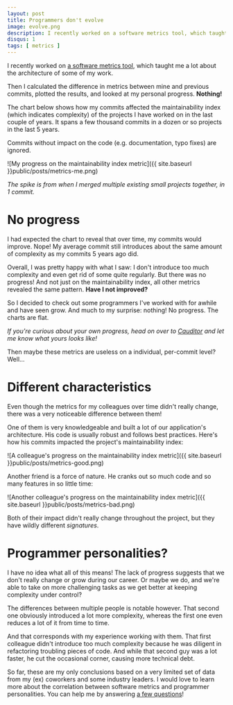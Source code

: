 ```yaml
---
layout: post
title: Programmers don't evolve
image: evolve.png
description: I recently worked on a software metrics tool, which taught me a lot about the architecture of some of my work. Then I calculated the difference in metrics between mine and previous commits, plotted the results, and looked at my personal progress. Nothing!
disqus: 1
tags: [ metrics ]
---
```


I recently worked on [a software metrics tool](https://www.cauditor.org), which
taught me a lot about the architecture of some of my work.

Then I calculated the difference in metrics between mine and previous commits,
plotted the results, and looked at my personal progress. **Nothing!**

<!-- more -->

The chart below shows how my commits affected the maintainability index (which
indicates complexity) of the projects I have worked on in the last couple of
years. It spans a few thousand commits in a dozen or so projects in the last 5
years.

Commits without impact on the code (e.g. documentation, typo fixes) are ignored.

![My progress on the maintainability index metric]({{ site.baseurl }}public/posts/metrics-me.png)

*The spike is from when I merged multiple existing small projects together, in 1
commit.*

# No progress

I had expected the chart to reveal that over time, my commits would improve.
Nope! My average commit still introduces about the same amount of complexity as
my commits 5 years ago did.

Overall, I was pretty happy with what I saw: I don't introduce too much
complexity and even get rid of some quite regularly. But there was no progress!
And not just on the maintainability index, all other metrics revealed the same
pattern. **Have I not improved?**

So I decided to check out some programmers I've worked with for awhile and have
seen grow. And much to my surprise: nothing! No progress. The charts are flat.

*If you're curious about your own progress, head on over to
[Cauditor](https://www.cauditor.org/user/progress) and let me know what yours
looks like!*

Then maybe these metrics are useless on a individual, per-commit level? Well...

# Different characteristics

Even though the metrics for my colleagues over time didn't really change, there
was a very noticeable difference between them!

One of them is very knowledgeable and built a lot of our application's
architecture. His code is usually robust and follows best practices. Here's how
his commits impacted the project's maintainability index:

![A colleague's progress on the maintainability index metric]({{ site.baseurl }}public/posts/metrics-good.png)

Another friend is a force of nature. He cranks out so much code and so many
features in so little time:

![Another colleague's progress on the maintainability index metric]({{ site.baseurl }}public/posts/metrics-bad.png)

Both of their impact didn't really change throughout the project, but they have
wildly different *signatures*.

# Programmer personalities?

I have no idea what all of this means! The lack of progress suggests that we
don't really change or grow during our career. Or maybe we do, and we're able to
take on more challenging tasks as we get better at keeping complexity under
control?

The differences between multiple people is notable however. That second one
obviously introduced a lot more complexity, whereas the first one even reduces a
lot of it from time to time.

And that corresponds with my experience working with them. That first colleague
didn't introduce too much complexity because he was diligent in refactoring
troubling pieces of code. And while that second guy was a lot faster, he cut the
occasional corner, causing more technical debt.

So far, these are my only conclusions based on a very limited set of data from
my (ex) coworkers and some industry leaders. I would love to learn more about
the correlation between software metrics and programmer personalities. You can
help me by answering [a few questions](https://www.cauditor.org/user/feedback)!
